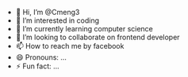 - 👋 Hi, I’m @Cmeng3
- 👀 I’m interested in coding
- 🌱 I’m currently learning computer science
- 💞️ I’m looking to collaborate on frontend developer
- 📫 How to reach me by facebook
- 😄 Pronouns: ...
- ⚡ Fun fact: ...

<!---
Cmeng3/Cmeng3 is a ✨ special ✨ repository because its `README.md` (this file) appears on your GitHub profile.
You can click the Preview link to take a look at your changes.
--->
